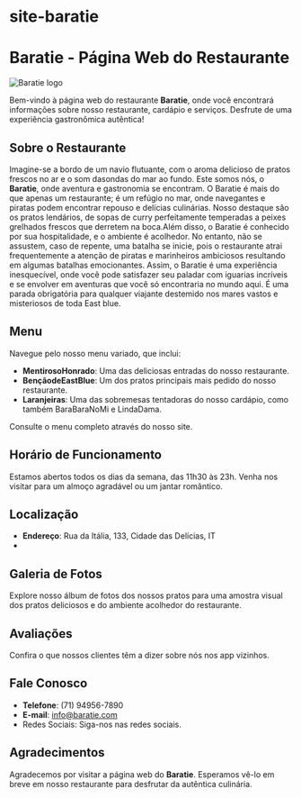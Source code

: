 # site-baratie
# Baratie - Página Web do Restaurante

![Baratie logo](logo.webp)

Bem-vindo à página web do restaurante **Baratie**, onde você encontrará informações sobre nosso restaurante, cardápio e serviços. Desfrute de uma experiência gastronômica autêntica!

## Sobre o Restaurante

Imagine-se a bordo de um navio flutuante, com o aroma delicioso de pratos frescos no ar e o som dasondas do mar ao fundo. Este somos nós, o **Baratie**, onde aventura e gastronomia se encontram. O Baratie é mais do que apenas um restaurante; é um refúgio no mar, onde navegantes e piratas podem encontrar repouso e delícias culinárias. Nosso destaque são os pratos lendários, de sopas de curry perfeitamente temperadas a peixes grelhados frescos que derretem na boca.Além disso, o Baratie é conhecido por sua hospitalidade, e o ambiente é acolhedor. No entanto, não se assustem, caso de repente, uma batalha se inicie, pois o restaurante atrai frequentemente a atenção de piratas e marinheiros ambiciosos resultando em algumas batalhas emocionantes. Assim, o Baratie é uma experiência inesquecível, onde você pode satisfazer seu paladar com iguarias incríveis e se envolver em aventuras que você só encontraria no mundo aqui. É uma parada obrigatória para qualquer viajante destemido nos mares vastos e misteriosos de toda East blue.


## Menu

Navegue pelo nosso menu variado, que inclui:

- **MentirosoHonrado**: Uma das deliciosas entradas do nosso restaurante.
- **BençãodeEastBlue**: Um dos pratos principais mais pedido do nosso restaurante.
- **Laranjeiras**: Uma das sobremesas tentadoras do nosso cardápio, como também BaraBaraNoMi e LindaDama.

Consulte o menu completo através do nosso site.

## Horário de Funcionamento

Estamos abertos todos os dias da semana, das 11h30 às 23h. Venha nos visitar para um almoço agradável ou um jantar romântico.

## Localização

- **Endereço**: Rua da Itália, 133, Cidade das Delícias, IT
- 
## Galeria de Fotos

Explore nosso álbum de fotos dos nossos pratos para uma amostra visual dos pratos deliciosos e do ambiente acolhedor do restaurante.

## Avaliações

Confira o que nossos clientes têm a dizer sobre nós nos app vizinhos.

## Fale Conosco

- **Telefone**: (71) 94956-7890
- **E-mail**: info@baratie.com
- Redes Sociais: Siga-nos nas redes sociais.

## Agradecimentos

Agradecemos por visitar a página web do **Baratie**. Esperamos vê-lo em breve em nosso restaurante para desfrutar da autêntica culinária.











